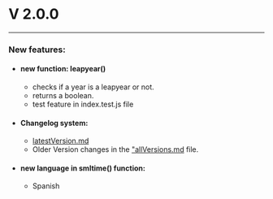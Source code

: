 # V 2.0.0

---

### New features:

- #### new function: leapyear()
    - checks if a year is a leapyear or not.
    - returns a boolean.
    - test feature in index.test.js file

- #### Changelog system:
    - [latestVersion.md](https://www.github.com/CyberHD1811/smltime/blob/main/changelog/latestVersion.md "Latest Version")
    - Older Version changes in the ["allVersions.md](https://www.github.com/CyberHD1811/smltime/blob/main/changelog/allVersions.md "All Versions") file.

- #### new language in smltime() function:
    - Spanish